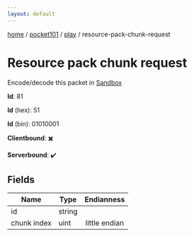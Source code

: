 ```yaml
---
layout: default
---
```


[home](/)  /  [pocket101](/protocol/pocket101)  /  [play](/protocol/pocket101/play)  /  resource-pack-chunk-request

# Resource pack chunk request

Encode/decode this packet in [Sandbox](../../../sandbox/pocket101#Play.ResourcePackChunkRequest)

**Id**: 81

**Id** (hex): 51

**Id** (bin): 01010001

**Clientbound**: ✖️

**Serverbound**: ✔️

## Fields

Name | Type | Endianness
---|---|:---:
id | string | 
chunk index | uint | little endian
